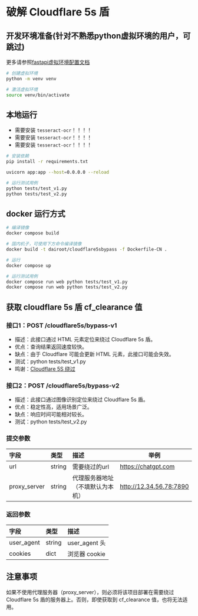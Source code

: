 # 破解 Cloudflare 5s 盾
## 开发环境准备(针对不熟悉python虚拟环境的用户，可跳过)
更多请参照[fastapi虚拟环境配置文档](https://fastapi.tiangolo.com/zh/virtual-environments/)
```bash
# 创建虚拟环境
python -m venv venv

# 激活虚拟环境
source venv/bin/activate
```
## 本地运行
- 需要安装 `tesseract-ocr`！！！！
- 需要安装 `tesseract-ocr`！！！！
- 需要安装 `tesseract-ocr`！！！！
```bash
# 安装依赖
pip install -r requirements.txt

uvicorn app:app --host=0.0.0.0 --reload

# 运行测试用例
python tests/test_v1.py
python tests/test_v2.py
```

## docker 运行方式
```bash
# 编译镜像
docker compose build

# 国内机子，可使用下方命令编译镜像
docker build -t dairoot/cloudflare5sbypass -f Dockerfile-CN .

# 运行
docker compose up

# 运行测试用例
docker compose run web python tests/test_v1.py
docker compose run web python tests/test_v2.py
```

## 获取 cloudflare 5s 盾 cf_clearance 值
### 接口1：POST /cloudflare5s/bypass-v1 
- 描述：此接口通过 HTML 元素定位来绕过 Cloudflare 5s 盾。
- 优点：查询结果返回速度较快。
- 缺点：由于 Cloudflare 可能会更新 HTML 元素，此接口可能会失效。
- 测试：python tests/test_v1.py
- 鸣谢：[Cloudflare 5S 绕过](https://github.com/sarperavci/CloudflareBypassForScraping)

### 接口2：POST /cloudflare5s/bypass-v2
- 描述：此接口通过图像识别定位来绕过 Cloudflare 5s 盾。
- 优点：稳定性高，适用场景广泛。
- 缺点：响应时间可能相对较长。
- 测试：python tests/test_v2.py


### 提交参数

| 字段 | 类型 | 描述                       | 举例                      |
|:---|:---|:-------------------------|-------------------------|
| url | string | 需要绕过的url  | https://chatgpt.com     |
| proxy_server | string | 代理服务器地址（不填默认为本机）         | http://12.34.56.78:7890 |

### 返回参数
| 字段         | 类型     | 描述            |
|:-----------|:-------|:--------------|
| user_agent | string | user_agent  头 |
| cookies    | dict   | 浏览器 cookie    |



## 注意事项
如果不使用代理服务器（proxy_server），则必须将该项目部署在需要绕过 Cloudflare 5s 盾的服务器上。否则，即使获取到 cf_clearance 值，也将无法适用。

